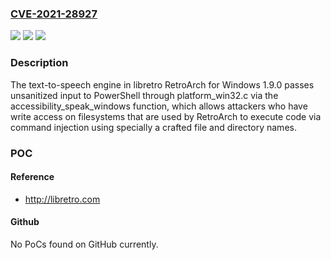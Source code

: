 ### [CVE-2021-28927](https://cve.mitre.org/cgi-bin/cvename.cgi?name=CVE-2021-28927)
![](https://img.shields.io/static/v1?label=Product&message=n%2Fa&color=blue)
![](https://img.shields.io/static/v1?label=Version&message=n%2Fa&color=blue)
![](https://img.shields.io/static/v1?label=Vulnerability&message=n%2Fa&color=brighgreen)

### Description

The text-to-speech engine in libretro RetroArch for Windows 1.9.0 passes unsanitized input to PowerShell through platform_win32.c via the accessibility_speak_windows function, which allows attackers who have write access on filesystems that are used by RetroArch to execute code via command injection using specially a crafted file and directory names.

### POC

#### Reference
- http://libretro.com

#### Github
No PoCs found on GitHub currently.

